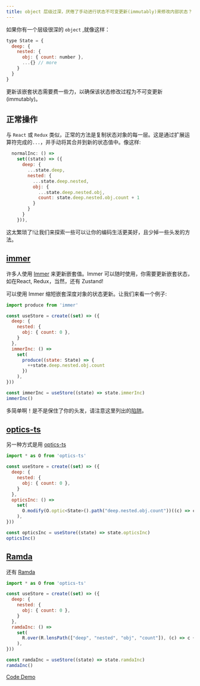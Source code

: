 ```yaml
---
title: object 层级过深，厌倦了手动进行状态不可变更新(immutably)来修改内部状态？
---
```


如果你有一个层级很深的 `object` ,就像这样：
```js
type State = {
  deep: {
    nested: {
      obj: { count: number },
      ...{} // more
    }
  }
}
```
更新该嵌套状态需要费一些力，以确保该状态修改过程为不可变更新(immutably)。


## 正常操作
与 `React` 或 `Redux` 类似，正常的方法是复制状态对象的每一层。这是通过扩展运算符完成的`...`，并手动将其合并到新的状态值中。像这样:
```js
  normalInc: () =>
    set((state) => ({
      deep: {
        ...state.deep,
        nested: {
          ...state.deep.nested,
          obj: {
            ...state.deep.nested.obj,
            count: state.deep.nested.obj.count + 1
          }
        }
      }
    })),
```
这太繁琐了!让我们来探索一些可以让你的编码生活更美好，且少掉一些头发的方法。


## [immer](https://github.com/immerjs/immer)
许多人使用 [Immer](https://github.com/immerjs/immer) 来更新嵌套值。Immer 可以随时使用，你需要更新嵌套状态，如在React, Redux，当然，还有 Zustand!

可以使用 Immer 缩短嵌套深度对象的状态更新。让我们来看一个例子:
```js
import produce from 'immer'

const useStore = create((set) => ({
  deep: {
    nested: {
      obj: { count: 0 },
    }
  },
  immerInc: () =>
    set(
      produce((state: State) => {
        ++state.deep.nested.obj.count
      })
    ),
}))

const immerInc = useStore((state) => state.immerInc)
immerInc()
```
多简单啊！是不是保住了你的头发，请注意这里列出的[陷阱](https://github.com/pmndrs/zustand/blob/main/docs/integrations/immer-middleware.md)。


## [optics-ts](https://github.com/akheron/optics-ts/)
另一种方式是用 [optics-ts](https://github.com/akheron/optics-ts/)
```js
import * as O from 'optics-ts'

const useStore = create((set) => ({
  deep: {
    nested: {
      obj: { count: 0 },
    }
  },
  opticsInc: () =>
    set(
      O.modify(O.optic<State>().path("deep.nested.obj.count"))((c) => c + 1)
    ),
}))

const opticsInc = useStore((state) => state.opticsInc)
opticsInc()
```

## [Ramda](https://ramdajs.com/)
还有 [Ramda](https://ramdajs.com/)
```js
import * as O from 'optics-ts'

const useStore = create((set) => ({
  deep: {
    nested: {
      obj: { count: 0 },
    }
  },
  ramdaInc: () =>
    set(
      R.over(R.lensPath(["deep", "nested", "obj", "count"]), (c) => c + 1)
    ),
}))

const ramdaInc = useStore((state) => state.ramdaInc)
ramdaInc()
```

[Code Demo](https://codesandbox.io/s/zustand-normal-immer-optics-ramda-updating-ynn3o?file=/src/App.tsx)